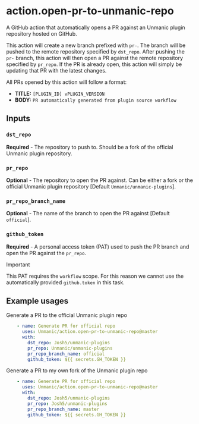 # action.open-pr-to-unmanic-repo
A GitHub action that automatically opens a PR against an Unmanic plugin repository hosted on GitHub.

This action will create a new branch prefixed with `pr-`. The branch will be pushed to the remote repository specified by `dst_repo`.
After pushing the `pr-` branch, this action will then open a PR against the remote repository specified by `pr_repo`.
If the PR is already open, this action will simply be updating that PR with the latest changes.

All PRs opened by this action will follow a format:
- **TITLE:**    `[PLUGIN_ID] vPLUGIN_VERSION`
- **BODY:**     `PR automatically generated from plugin source workflow`

## Inputs

### `dst_repo` 

**Required** - The repository to push to. Should be a fork of the official Unmanic plugin repository.

### `pr_repo` 

**Optional** - The repository to open the PR against. Can be either a fork or the official Unmanic plugin repository [Default `Unmanic/unmanic-plugins`].

### `pr_repo_branch_name` 

**Optional** - The name of the branch to open the PR against [Default `official`].

### `github_token` 

**Required** - A personal access token (PAT) used to push the PR branch and open the PR against the `pr_repo`.

> [!IMPORTANT]
> This PAT requires the `workflow` scope. For this reason we cannot use the automatically provided `github.token` in this task.

## Example usages

Generate a PR to the official Unmanic plugin repo
```yaml
    - name: Generate PR for official repo
      uses: Unmanic/action.open-pr-to-unmanic-repo@master
      with:
        dst_repo: Josh5/unmanic-plugins
        pr_repo: Unmanic/unmanic-plugins
        pr_repo_branch_name: official
        github_token: ${{ secrets.GH_TOKEN }}
```

Generate a PR to my own fork of the Unmanic plugin repo
```yaml
    - name: Generate PR for official repo
      uses: Unmanic/action.open-pr-to-unmanic-repo@master
      with:
        dst_repo: Josh5/unmanic-plugins
        pr_repo: Josh5/unmanic-plugins
        pr_repo_branch_name: master
        github_token: ${{ secrets.GH_TOKEN }}
```
